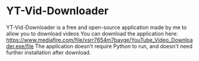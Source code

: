 # YT-Vid-Downloader
YT-Vid-Downloader is a free and open-source application made by me to allow you to download videos
You can download the application here: https://www.mediafire.com/file/xsrr7654m7bavge/YouTube_Video_Downloader.exe/file
The application doesn't require Python to run, and doesn't need further installation after download.
